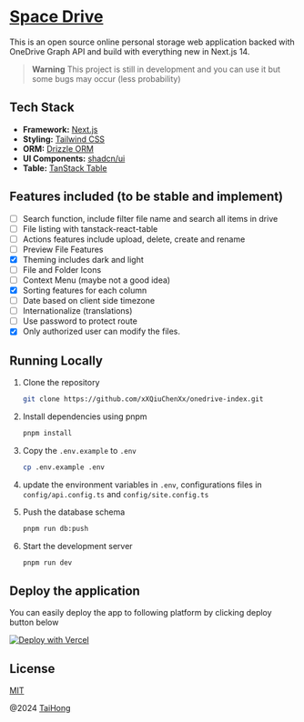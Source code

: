 # [Space Drive](https://storage.myitscm.com)

This is an open source online personal storage web application backed with OneDrive Graph API and build with everything new in Next.js 14.

> **Warning**
> This project is still in development and you can use it but some bugs may occur (less probability)

## Tech Stack

- **Framework:** [Next.js](https://nextjs.org)
- **Styling:** [Tailwind CSS](https://tailwindcss.com)
- **ORM:** [Drizzle ORM](https://orm.drizzle.team)
- **UI Components:** [shadcn/ui](https://ui.shadcn.com)
- **Table:** [TanStack Table](https://tanstack.com/table)

## Features included (to be stable and implement)
- [ ] Search function, include filter file name and search all items in drive
- [ ] File listing with tanstack-react-table
- [ ] Actions features include upload, delete, create and rename
- [ ] Preview File Features
- [X] Theming includes dark and light
- [ ] File and Folder Icons
- [ ] Context Menu (maybe not a good idea)
- [X] Sorting features for each column
- [ ] Date based on client side timezone
- [ ] Internationalize (translations)
- [ ] Use password to protect route
- [X] Only authorized user can modify the files.

## Running Locally

1. Clone the repository

   ```bash
   git clone https://github.com/xXQiuChenXx/onedrive-index.git
   ```

2. Install dependencies using pnpm

   ```bash
   pnpm install
   ```

3. Copy the `.env.example` to `.env`

   ```bash
   cp .env.example .env
   ```

4. update the environment variables in `.env`, configurations files in `config/api.config.ts` and `config/site.config.ts`

5. Push the database schema

   ```bash
   pnpm run db:push
   ```

6. Start the development server

   ```bash
   pnpm run dev
   ```


## Deploy the application

You can easily deploy the app to following platform by clicking deploy button below

[![Deploy with Vercel](https://vercel.com/button)](https://vercel.com/new/clone?repository-url=https%3A%2F%2Fgithub.com%2FxXQiuChenXx%2Fspacedrive&env=CLIENT_ID,CLIENT_SECRET,REDIRECT_URI,POSTGRES_URL,POSTGRES_URL_NON_POOLING,NEXT_PUBLIC_URL,SECRET_KEY&project-name=spacedrive&repository-name=spacedrive)


## License
[MIT](https://github.com/xXQiuChenXx/onedrive-index/blob/master/LICENSE)

@2024 [TaiHong](https://taihong.myitscm.com)
